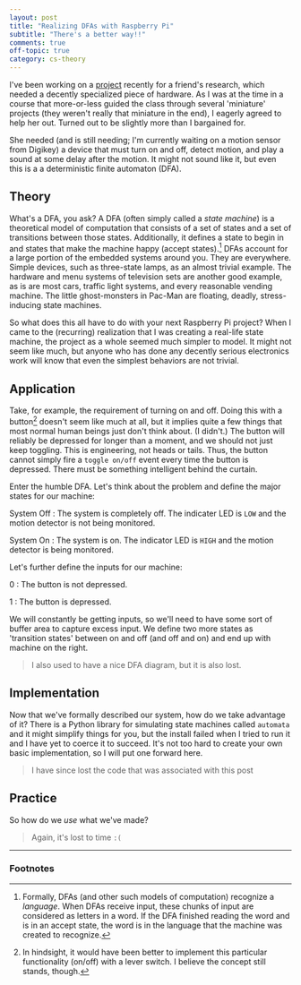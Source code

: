 ```yaml
---
layout: post
title: "Realizing DFAs with Raspberry Pi"
subtitle: "There's a better way!!"
comments: true
off-topic: true
category: cs-theory
---
```

I've been working on a [project][pisnort] recently for a friend's research,
  which needed a decently specialized piece of hardware.
As I was at the time in a course that more-or-less guided the class
  through several 'miniature' projects
  (they weren't really that miniature in the end),
  I eagerly agreed to help her out.
Turned out to be slightly more than I bargained for.

<!-- more -->

She needed (and is still needing;
  I'm currently waiting on a motion sensor from Digikey)
  a device that must turn on and off,
  detect motion,
  and play a sound at some delay after the motion.
It might not sound like it, but even this is a
  a deterministic finite automaton (DFA).

## Theory ##

What's a DFA, you ask?
A DFA (often simply called a *state machine*) is
  a theoretical model of computation that consists of
  a set of states and a set of transitions between those states.
Additionally, it defines a state to begin in
  and states that make the machine happy (accept states).[^formal]
DFAs account for a large portion of the embedded systems around you.
They are everywhere.
Simple devices, such as three-state lamps, as an almost trivial example.
The hardware and menu systems of television sets are another good example,
  as is are most cars, traffic light systems, and every reasonable vending machine.
The little ghost-monsters in Pac-Man are floating, deadly, stress-inducing state machines.

So what does this all have to do with your next Raspberry Pi project?
When I came to the (recurring) realization that I was creating a real-life state machine,
  the project as a whole seemed much simpler to model.
It might not seem like much, but anyone who has done any decently serious electronics work
  will know that even the simplest behaviors are not trivial.

## Application ##

Take, for example, the requirement of turning on and off.
Doing this with a button[^hindsight] doesn't seem like much at all,
  but it implies quite a few things that
  most normal human beings just don't think about.
  (I didn't.)
The button will reliably be depressed for longer than a moment,
  and we should not just keep toggling.
This is engineering, not heads or tails.
Thus, the button cannot simply fire a `toggle on/off` event
  every time the button is depressed.
There must be something intelligent behind the curtain.

Enter the humble DFA.
Let's think about the problem and define the major states for our machine:

System Off
: The system is completely off.
  The indicater LED is `LOW` and the motion detector is not being monitored.

System On
: The system is on.
  The indicator LED is `HIGH` and the motion detector is being monitored.

<!-- [<img align="right" src="/images/rpi-dfa.png" height="350" width="350" alt="state machine"/>][tex-source] -->

Let's further define the inputs for our machine:

0
: The button is not depressed.

1
: The button is depressed.

We will constantly be getting inputs,
  so we'll need to have some sort of buffer area to capture excess input.
We define two more states as 'transition states' between on and off (and off and on)
  and end up with machine on the right.

> I also used to have a nice DFA diagram, but it is also lost.

## Implementation ##

Now that we've formally described our system,
  how do we take advantage of it?
There is a Python library for simulating state machines called `automata`
  and it might simplify things for you,
  but the install failed when I tried to run it and I have yet to coerce it to succeed.
It's not too hard to create your own basic implementation, so I will put one forward here.

> I have since lost the code that was associated with this post

## Practice ##

So how do we *use* what we've made?

> Again, it's lost to time `:(`

---

### Footnotes ###

[^formal]:
    Formally, DFAs (and other such models of computation) recognize a *language*.
	When DFAs receive input, these chunks of input are considered as letters in a word.
	If the DFA finished reading the word and is in an accept state,
	  the word is in the language that the machine was created to recognize.

[^hindsight]:
    In hindsight, it would have been better to implement
	  this particular functionality (on/off) with a lever switch.
	I believe the concept still stands, though.

[pisnort]: http://www.github.com/vermiculus/pisnort
[tex-source]: https://gist.github.com/vermiculus/8376562#file-diagram-tex

